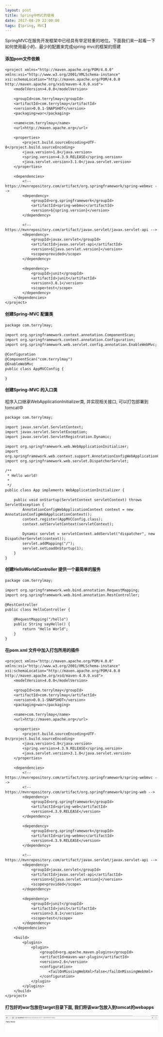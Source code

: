 ```yaml
---
layout: post
title: Spring中MVC的使用
date: 2017-08-29 22:00:00
tags: [Spring, MVC]
---
```


SpringMVC在服务开发框架中已经具有举足轻重的地位。下面我们来一起看一下如何使用最小的、最少的配置来完成spring mvc的框架的搭建


#### 添加pom文件依赖

	<project xmlns="http://maven.apache.org/POM/4.0.0" xmlns:xsi="http://www.w3.org/2001/XMLSchema-instance"
	xsi:schemaLocation="http://maven.apache.org/POM/4.0.0 http://maven.apache.org/xsd/maven-4.0.0.xsd">
		<modelVersion>4.0.0</modelVersion>

		<groupId>com.terrylmay</groupId>
		<artifactId>com.terrylmay</artifactId>
		<version>0.0.1-SNAPSHOT</version>
		<packaging>war</packaging>

		<name>com.terrylmay</name>
		<url>http://maven.apache.org</url>

		<properties>
			<project.build.sourceEncoding>UTF-8</project.build.sourceEncoding>
			<java.version>1.8</java.version>
			<spring.version>4.3.9.RELEASE</spring.version>
			<java.servlet.version>3.1.0</java.servlet.version>
		</properties>

		<dependencies>
			<!-- https://mvnrepository.com/artifact/org.springframework/spring-webmvc -->
			<dependency>
				<groupId>org.springframework</groupId>
				<artifactId>spring-webmvc</artifactId>
				<version>${spring.version}</version>
			</dependency>

			<!-- https://mvnrepository.com/artifact/javax.servlet/javax.servlet-api -->
			<dependency>
				<groupId>javax.servlet</groupId>
				<artifactId>javax.servlet-api</artifactId>
				<version>${java.servlet.version}</version>
				<scope>provided</scope>
			</dependency>

			<dependency>
				<groupId>junit</groupId>
				<artifactId>junit</artifactId>
				<version>3.8.1</version>
				<scope>test</scope>
			</dependency>
		</dependencies>
	</project>

####  创建Spring-MVC 配置类

	package com.terrylmay;

	import org.springframework.context.annotation.ComponentScan;
	import org.springframework.context.annotation.Configuration;
	import org.springframework.web.servlet.config.annotation.EnableWebMvc;

	@Configuration
	@ComponentScan("com.terrylmay")
	@EnableWebMvc
	public class AppMVCConfig {

	}

#### 创建Spring-MVC 的入口类

程序入口继承WebApplicationInitializer类, 并实现相关接口, 可以打包部署到tomcat中

	package com.terrylmay;

	import javax.servlet.ServletContext;
	import javax.servlet.ServletException;
	import javax.servlet.ServletRegistration.Dynamic;

	import org.springframework.web.WebApplicationInitializer;
	import org.springframework.web.context.support.AnnotationConfigWebApplicationContext;
	import org.springframework.web.servlet.DispatcherServlet;

	/**
	 * Hello world!
	 *
	 */
	public class App implements WebApplicationInitializer {

		public void onStartup(ServletContext servletContext) throws ServletException {
			AnnotationConfigWebApplicationContext context = new AnnotationConfigWebApplicationContext();
			context.register(AppMVCConfig.class);
			context.setServletContext(servletContext);

			Dynamic servlet = servletContext.addServlet("dispatcher", new DispatcherServlet(context));
			servlet.addMapping("/");
			servlet.setLoadOnStartup(1);
		}
	}

#### 创建HelloWorldController 提供一个最简单的服务

	package com.terrylmay;

	import org.springframework.web.bind.annotation.RequestMapping;
	import org.springframework.web.bind.annotation.RestController;

	@RestController
	public class HelloController {

		@RequestMapping("/hello")
		public String sayHello() {
			return "Hello World";
		}
	}


#### 在pom.xml 文件中加入打包所用的插件

	<project xmlns="http://maven.apache.org/POM/4.0.0" xmlns:xsi="http://www.w3.org/2001/XMLSchema-instance"
	xsi:schemaLocation="http://maven.apache.org/POM/4.0.0 http://maven.apache.org/xsd/maven-4.0.0.xsd">
		<modelVersion>4.0.0</modelVersion>

		<groupId>com.terrylmay</groupId>
		<artifactId>com.terrylmay</artifactId>
		<version>0.0.1-SNAPSHOT</version>
		<packaging>war</packaging>

		<name>com.terrylmay</name>
		<url>http://maven.apache.org</url>

		<properties>
			<project.build.sourceEncoding>UTF-8</project.build.sourceEncoding>
			<java.version>1.8</java.version>
			<spring.version>4.3.9.RELEASE</spring.version>
			<java.servlet.version>3.1.0</java.servlet.version>
		</properties>

		<dependencies>
			<!-- https://mvnrepository.com/artifact/org.springframework/spring-webmvc -->
			<!-- https://mvnrepository.com/artifact/org.springframework/spring-web -->
			<dependency>
				<groupId>org.springframework</groupId>
				<artifactId>spring-web</artifactId>
				<version>4.3.9.RELEASE</version>
			</dependency>

			<dependency>
				<groupId>org.springframework</groupId>
				<artifactId>spring-webmvc</artifactId>
				<version>4.3.9.RELEASE</version>
			</dependency>

			<!-- https://mvnrepository.com/artifact/javax.servlet/javax.servlet-api -->
			<dependency>
				<groupId>javax.servlet</groupId>
				<artifactId>javax.servlet-api</artifactId>
				<version>${java.servlet.version}</version>
				<scope>provided</scope>
			</dependency>

			<dependency>
				<groupId>junit</groupId>
				<artifactId>junit</artifactId>
				<version>3.8.1</version>
				<scope>test</scope>
			</dependency>
		</dependencies>

		<build>
			<plugins>
				<plugin>
					<groupId>org.apache.maven.plugins</groupId>
					<artifactId>maven-war-plugin</artifactId>
					<version>2.6</version>
					<configuration>
						<failOnMissingWebXml>false</failOnMissingWebXml>
					</configuration>
				</plugin>
			</plugins>
		</build>
	</project>


#### 打包好的war包放在target目录下面, 我们将该war包放入到tomcat的webapps

![运行结果](/assets/images/2017-09-01-spring-mvc-tomcat-running-snapshot.png)


